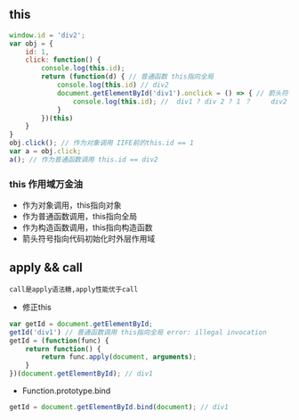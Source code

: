 ## this

```javascript
window.id = 'div2';
var obj = {
    id: 1,
    click: function() {
        console.log(this.id);
        return (function(d) { // 普通函数 this指向全局
            console.log(this.id) // div2
            document.getElementById('div1').onclick = () => { // 箭头符号this指向代码初始化时候的作用域，所以与onclick无关。
                console.log(this.id); //  div1 ? div 2 ? 1 ？     div2
            }
        })(this)
    }
}
obj.click(); // 作为对象调用 IIFE前的this.id == 1
var a = obj.click;
a(); // 作为普通函数调用 this.id == div2
```


### this 作用域万金油

* 作为对象调用，this指向对象
* 作为普通函数调用，this指向全局
* 作为构造函数调用，this指向构造函数
* 箭头符号指向代码初始化时外层作用域



## apply && call
`call是apply语法糖,apply性能优于call`
- 修正this
```javascript
var getId = document.getElementById;
getId('div1') // 普通函数调用 this指向全局 error: illegal invocation
getId = (function(func) {
    return function() {
        return func.apply(document, arguments);
    }
})(document.getElementById); // div1
```
- Function.prototype.bind
```javascript
getId = document.getElementById.bind(document); // div1
```